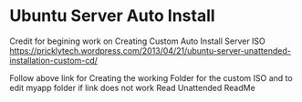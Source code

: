 # Ubuntu Server Auto Install

Credit for begining work on Creating Custom Auto Install Server ISO
https://pricklytech.wordpress.com/2013/04/21/ubuntu-server-unattended-installation-custom-cd/

Follow above link for Creating the working Folder for the custom ISO and to edit myapp folder if link does not work Read Unattended ReadMe

